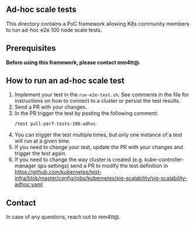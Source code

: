 ## Ad-hoc scale tests

This directory contains a PoC framework allowing K8s community members to run 
ad-hoc e2e 100 node scale tests. 

## Prerequisites

**Before using this framework, please contact mm4tt@.** 

[TODO(mm44tt)]: <> (Create a mailing group with owners of this framework.)

## How to run an ad-hoc scale test

1. Implement your test in the `run-e2e-test.sh`. See comments in the file for
   instructions on how to connect to a cluster or persist the test results.
2. Send a PR with your changes.
3. In the PR trigger the test by posting the following comment: 
   ```
   /test pull-perf-tests-100-adhoc
   ```
4. You can trigger the test multiple times, but only one instance of a test will
   run at a given time. 
5. If you need to change your test, update the PR with your changes and trigger
   the test again.
6. If you need to change the way cluster is created (e.g. 
   kube-controller-manager qps settings) send a PR to modify the test definition
   in https://github.com/kubernetes/test-infra/blob/master/config/jobs/kubernetes/sig-scalability/sig-scalability-adhoc.yaml
   
## Contact

In case of any questions, reach out to mm4tt@.

